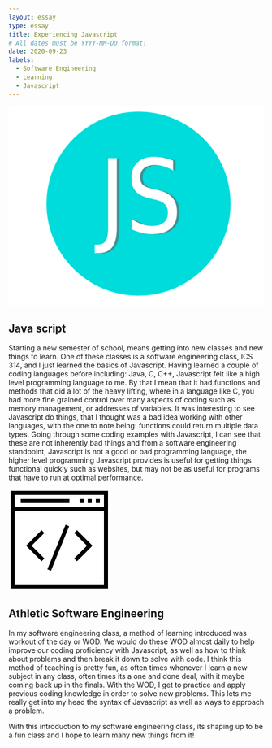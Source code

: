 ```yaml
---
layout: essay
type: essay
title: Experiencing Javascript
# All dates must be YYYY-MM-DD format!
date: 2020-09-23
labels:
  - Software Engineering
  - Learning
  - Javascript
---
```


<img class="ui tiny left circular floated image" src="../images/jsicon.png">

## Java script
Starting a new semester of school, means getting into new classes and new things to learn. One of these classes is a software engineering class, ICS 314, and I just learned the basics of Javascript. Having learned a couple of coding languages before including: Java, C, C++, Javascript felt like a high level programming language to me. By that I mean that it had functions and methods that did a lot of the heavy lifting, where in a language like C, you had more fine grained control over many aspects of coding such as memory management, or addresses of variables. It was interesting to see Javascript do things, that I thought was a bad idea working with other languages, with the one to note being: functions could return multiple data types. Going through some coding examples with Javascript, I can see that these are not inherently bad things and from a software engineering standpoint, Javascript is not a good or bad programming language, the higher level programming Javascript provides is useful for getting things functional quickly such as websites, but may not be as useful for programs that have to run at optimal performance.

<img class="ui tiny left circular floated image" src="../images/codingicon.png">

## Athletic Software Engineering
In my software engineering class, a method of learning introduced was workout of the day or WOD. We would do these WOD almost daily to help improve our coding proficiency with Javascript, as well as how to think about problems and then break it down to solve with code. I think this method of teaching is pretty fun, as often times whenever I learn a new subject in any class, often times its a one and done deal, with it maybe coming back up in the finals. With the WOD, I get to practice and apply previous coding knowledge in order to solve new problems. This lets me really get into my head the syntax of Javascript as well as ways to approach a problem.


With this introduction to my software engineering class, its shaping up to be a fun class and I hope to learn many new things from it!
